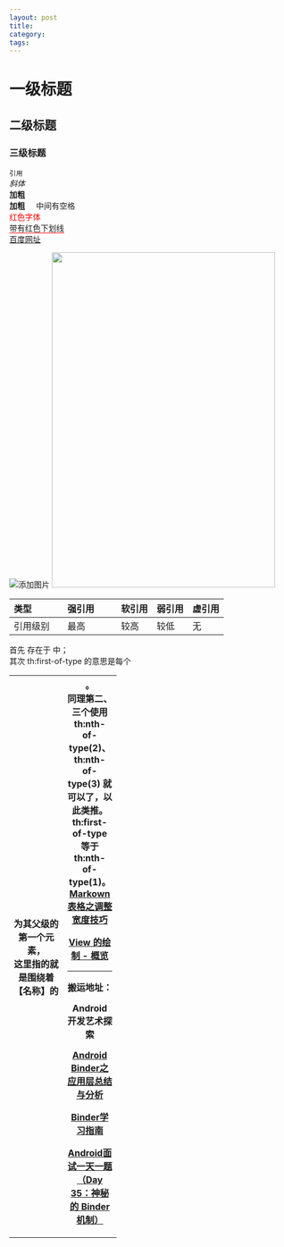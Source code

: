 ```yaml
---
layout: post
title:
category:
tags:
---
```

<!-- * content -->
<!-- {:toc} -->

# 一级标题
## 二级标题
### 三级标题

`引用`  
*斜体*  
**加粗**   
**加粗**&#160;&#160;&#160;&#160;  中间有空格   
<font color="#ff000" > 红色字体 </font>   
<span style="border-bottom:1px solid red;"> 带有红色下划线 </span>   
[百度网址](http://www.baidu.com)  

![添加图片](../../../../images/tcp_three_hand.png)
<img src="../../../../images/screen_4.png"  height="600" width="400">


<style>
table th:first-of-type {
  width: 80px;
}
table th:nth-of-type(2) {
    width: 80px;
}
</style>

| 类型 | 强引用 | 软引用 | 弱引用 | 虚引用 |
|:----|:------|:------| :------|:------|
|引用级别|最高|较高|较低|无|



首先 <th> 存在于 <table> 中；   
其次 th:first-of-type 的意思是每个 <th> 为其父级的第一个元素，   
这里指的就是围绕着【名称】的 <th>。   
同理第二、三个使用 th:nth-of-type(2)、th:nth-of-type(3) 就可以了，以此类推。  
th:first-of-type 等于 th:nth-of-type(1)。
[Markown 表格之调整宽度技巧](https://blog.csdn.net/maxsky/article/details/54666998)


[View 的绘制 - 概览](../../../../2018/06/09/view_draw_procress_performTraversals/)   


---
搬运地址：    


Android 开发艺术探索

[Android Binder之应用层总结与分析](http://blog.csdn.net/qian520ao/article/details/78089877)

[Binder学习指南](http://weishu.me/2016/01/12/binder-index-for-newer/)

[Android面试一天一题（Day 35：神秘的 Binder 机制）](https://www.jianshu.com/p/c7bcb4c96b38)
